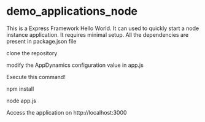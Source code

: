# demo_applications_node

This is a Express Framework Hello World. It can used to quickly start a node instance application.
It requires minimal setup. All the dependencies are present in package.json file


clone the repository

modify the AppDynamics configuration value in app.js

Execute this command!

npm install

node app.js



Access the application on http://localhost:3000
